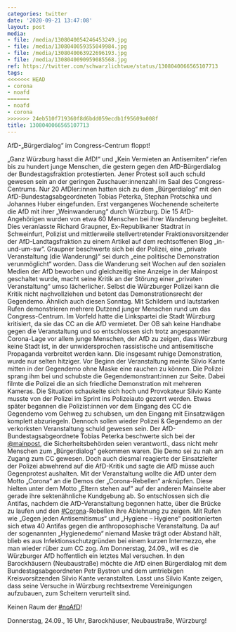 ```yaml
---
categories: twitter
date: '2020-09-21 13:47:08'
layout: post
media:
- file: /media/1308040054246453249.jpg
- file: /media/1308040059355049984.jpg
- file: /media/1308040063922696193.jpg
- file: /media/1308040090959085568.jpg
ref: https://twitter.com/schwarzlichtwue/status/1308040066565107713
tags:
<<<<<<< HEAD
- corona
- noafd
=======
- noafd
- corona
>>>>>>> 24eb510f719360f8d6bdd059ecdb1f95609a008f
title: 1308040066565107713
---
```

AfD-„Bürgerdialog“ im Congress-Centrum floppt! 



„Ganz Würzburg hasst die AfD!“ und „Kein Vermieten an Antisemiten“ riefen bis zu hundert junge Menschen, die gestern gegen den AfD-Bürgerdialog der Bundestagsfraktion protestierten. 
Jener Protest soll auch schuld gewesen sein an der geringen Zuschauer:innenzahl im Saal des Congress-Centrums. Nur 20 AfDler:innen hatten sich zu dem „Bürgerdialog“ mit den AfD-Bundestagsabgeordneten Tobias Peterka, Stephan Protschka und Johannes Huber eingefunden.
Erst vergangenes Wochenende scheiterte die AfD mit ihrer „Weinwanderung“ durch Würzburg. Die 15 AfD-Angehörigen wurden von etwa 60 Menschen bei ihrer Wanderung begleitet.
Dies veranlasste Richard Graupner, Ex-Republikaner Stadtrat in Schweinfurt, Polizist und mittlerweile stellvertretender Fraktionsvorsitzender der AfD-Landtagsfraktion zu einem Artikel auf dem rechtsoffenen Blog „in-und-um-sw“.
Graupner beschwerte sich bei der Polizei, eine „private Veranstaltung (die Wanderung)“ sei durch „eine politische Demonstration verunmöglicht“ worden.
Dass die Wanderung seit Wochen auf den sozialen Medien der AfD beworben und gleichzeitig eine Anzeige in der Mainpost geschaltet wurde, macht seine Kritik an der Störung einer „privaten Veranstaltung“ umso lächerlicher.
Selbst die Würzburger Polizei kann die Kritik nicht nachvollziehen und betont das Demonstrationsrecht der Gegendemo.
Ähnlich auch diesen Sonntag. Mit Schildern und lautstarken Rufen demonstrieren mehrere Dutzend junger Menschen rund um das Congress-Centrum. Im Vorfeld hatte die Linkspartei die Stadt Würzburg kritisiert, da sie das CC an die AfD vermietet.
Der OB sah keine Handhabe gegen die Veranstaltung und so entschlossen sich trotz angespannter Corona-Lage vor allem junge Menschen, der AfD zu zeigen, dass Würzburg keine Stadt ist, in der unwidersprochen rassistische und antisemitische Propaganda verbreitet werden kann.
Die insgesamt ruhige Demonstration, wurde nur selten hitziger. Vor Beginn der Veranstaltung meinte Silvio Kante mitten in der Gegendemo ohne Maske eine rauchen zu können. Die Polizei sprang ihm bei und schubste die Gegendemonstrant:innen zur Seite.
Dabei filmte die Polizei die an sich friedliche Demonstration mit mehreren Kameras. Die Situation schaukelte sich hoch und Provokateur Silvio Kante musste von der Polizei im Sprint ins Polizeiauto gezerrt werden.
Etwas später begannen die Polizist:innen vor dem Eingang des CC die Gegendemo vom Gehweg zu schubsen, um den Eingang mit Einsatzwägen komplett abzuriegeln.
Dennoch sollen wieder Polizei &amp; Gegendemo an der verkorksten Veranstaltung schuld gewesen sein. Der AfD-Bundestagsabgeordnete Tobias Peterka beschwerte sich bei der [@mainpost](https://twitter.com/mainpost), die Sicherheitsbehörden seien verantwortl., dass nicht mehr Menschen zum „Bürgerdialog“ gekommen waren.
Die Demo sei zu nah am Zugang zum CC gewesen. Doch auch diesmal reagierte der Einsatzleiter der Polizei abwehrend auf die AfD-Kritik und sagte die AfD müsse auch Gegenprotest aushalten.
Mit der Veranstaltung wollte die AfD unter dem Motto „Corona“ an die Demos der „Corona-Rebellen“ anknüpfen. Diese hielten unter dem Motto „Eltern stehen auf“ auf der anderen Mainseite aber gerade ihre sektenähnliche Kundgebung ab. 
So entschlossen sich die Antifas, nachdem die AfD-Veranstaltung begonnen hatte, über die Brücke zu laufen und den [#Corona](/t/corona)-Rebellen ihre Ablehnung zu zeigen.
Mit Rufen wie „Gegen jeden Antisemitismus“ und „Hygiene – Hygiene“ positionierten sich etwa 40 Antifas gegen die anthroposophische Veranstaltung.
Da auf der sogenannten „Hygienedemo“ niemand Maske trägt oder Abstand hält, blieb es aus Infektionsschutzgründen bei einem kurzen Intermezzo, ehe man wieder rüber zum CC zog.
Am Donnerstag, 24.09., will es die Würzburger AfD hoffentlich ein letztes Mal versuchen. In den Barockhäusern (Neubaustraße) möchte die AfD einen Bürgerdialog mit dem Bundestagsabgeordneten Petr Bystron und dem umtriebigen Kreisvorsitzenden Silvio Kante veranstalten.
Lasst uns Silvio Kante zeigen, dass seine Versuche in Würzburg rechtsextreme Vereinigungen aufzubauen, zum Scheitern verurteilt sind. 



Keinen Raum der [#noAfD](/t/noafd)!

Donnerstag, 24.09., 16 Uhr, Barockhäuser, Neubaustraße, Würzburg!